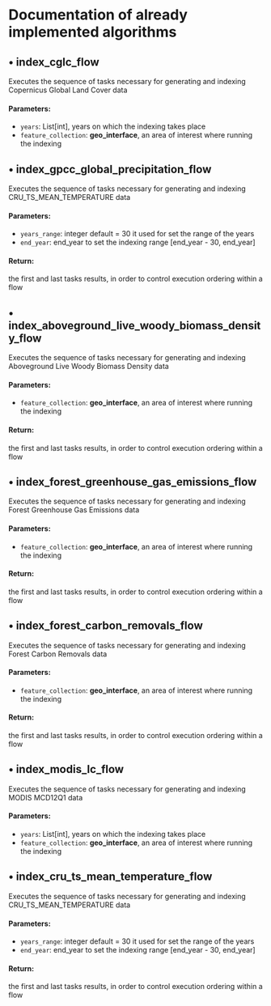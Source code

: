 # Documentation of already implemented algorithms

## • index_cglc_flow

Executes the sequence of tasks necessary for generating and indexing
    Copernicus Global Land Cover data

#### Parameters:
- `years`: List[int], years on which the indexing takes place
- `feature_collection`: __geo_interface__, an area of interest where running the indexing

## • index_gpcc_global_precipitation_flow

Executes the sequence of tasks necessary for generating and indexing
    CRU_TS_MEAN_TEMPERATURE data

#### Parameters:
- `years_range`: integer default = 30 it used for set the range of the years
- `end_year`: end_year to set the indexing range [end_year - 30, end_year]

#### Return:
the first and last tasks results, in order to control execution ordering
             within a flow

## • index_aboveground_live_woody_biomass_density_flow

Executes the sequence of tasks necessary for generating and indexing
    Aboveground Live Woody Biomass Density data

#### Parameters:
- `feature_collection`: __geo_interface__, an area of interest where running the indexing

#### Return:
the first and last tasks results, in order to control execution ordering
             within a flow

## • index_forest_greenhouse_gas_emissions_flow

Executes the sequence of tasks necessary for generating and indexing
    Forest Greenhouse Gas Emissions data

#### Parameters:
- `feature_collection`: __geo_interface__, an area of interest where running the indexing

#### Return:
the first and last tasks results, in order to control execution ordering
             within a flow

## • index_forest_carbon_removals_flow

Executes the sequence of tasks necessary for generating and indexing
    Forest Carbon Removals data

#### Parameters:
- `feature_collection`: __geo_interface__, an area of interest where running the indexing

#### Return:
the first and last tasks results, in order to control execution ordering
             within a flow

## • index_modis_lc_flow

Executes the sequence of tasks necessary for generating and indexing
    MODIS MCD12Q1 data

#### Parameters:
- `years`: List[int], years on which the indexing takes place
- `feature_collection`: __geo_interface__, an area of interest where running the indexing

## • index_cru_ts_mean_temperature_flow

Executes the sequence of tasks necessary for generating and indexing
    CRU_TS_MEAN_TEMPERATURE data

#### Parameters:
- `years_range`: integer default = 30 it used for set the range of the years
- `end_year`: end_year to set the indexing range [end_year - 30, end_year]

#### Return:
the first and last tasks results, in order to control execution ordering
             within a flow

